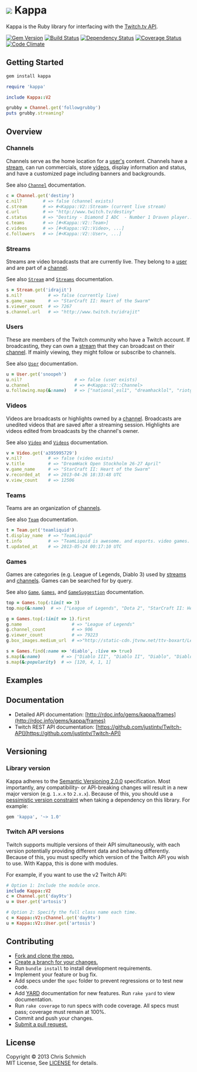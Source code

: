 # <img src="https://raw.github.com/schmich/kappa/master/assets/kappa.png" /> Kappa

Kappa is the Ruby library for interfacing with the [Twitch.tv API](https://github.com/justintv/Twitch-API).

[![Gem Version](https://badge.fury.io/rb/kappa.png)](http://rubygems.org/gems/kappa)
[![Build Status](https://secure.travis-ci.org/schmich/kappa.png)](http://travis-ci.org/schmich/kappa)
[![Dependency Status](https://gemnasium.com/schmich/kappa.png)](https://gemnasium.com/schmich/kappa)
[![Coverage Status](https://coveralls.io/repos/schmich/kappa/badge.png?branch=master)](https://coveralls.io/r/schmich/kappa?branch=master)
[![Code Climate](https://codeclimate.com/github/schmich/kappa.png)](https://codeclimate.com/github/schmich/kappa)

## Getting Started

```bash
gem install kappa
```

```ruby
require 'kappa'

include Kappa::V2

grubby = Channel.get('followgrubby')
puts grubby.streaming?
```

## Overview

### <a id="channels"></a>Channels

Channels serve as the home location for a [user's](#users) content. Channels have a [stream](#streams), can run commercials, store [videos](#videos), display information and status, and have a customized page including banners and backgrounds.

See also [`Channel`](http://rdoc.info/gems/kappa/Kappa/V2/Channel) documentation.

```ruby
c = Channel.get('destiny')
c.nil?        # => false (channel exists)
c.stream      # => #<Kappa::V2::Stream> (current live stream)
c.url         # => "http://www.twitch.tv/destiny"
c.status      # => "Destiny - Diamond I ADC  - Number 1 Draven player..."
c.teams       # => [#<Kappa::V2::Team>]      
c.videos      # => [#<Kappa::V2::Video>, ...]
c.followers   # => [#<Kappa::V2::User>, ...]
```

### <a id="streams"></a>Streams

Streams are video broadcasts that are currently live. They belong to a [user](#users) and are part of a [channel](#channels).

See also [`Stream`](http://rdoc.info/gems/kappa/Kappa/V2/Stream) and [`Streams`](http://rdoc.info/gems/kappa/Kappa/V2/Streams) documentation.

```ruby
s = Stream.get('idrajit')
s.nil?          # => false (currently live)
s.game_name     # => "StarCraft II: Heart of the Swarm"
s.viewer_count  # => 7267
s.channel.url   # => "http://www.twitch.tv/idrajit"
```

### <a id="users"></a>Users

These are members of the Twitch community who have a Twitch account. If broadcasting, they can own a [stream](#streams) that they can broadcast on their [channel](#channels). If mainly viewing, they might follow or subscribe to channels.

See also [`User`](http://rdoc.info/gems/kappa/Kappa/V2/User) documentation.

```ruby
u = User.get('snoopeh')
u.nil?                    # => false (user exists)
u.channel                 # => #<Kappa::V2::Channel>
u.following.map(&:name)   # => ["national_esl1", "dreamhacklol", "riotgames"]
```

### <a id="videos"></a>Videos

Videos are broadcasts or highlights owned by a [channel](#channels). Broadcasts are unedited videos that are saved after a streaming session. Highlights are videos edited from broadcasts by the channel's owner.

See also [`Video`](http://rdoc.info/gems/kappa/Kappa/V2/Video) and [`Videos`](http://rdoc.info/gems/kappa/Kappa/V2/Videos) documentation.

```ruby
v = Video.get('a395995729')
v.nil?          # => false (video exists)
v.title         # => "DreamHack Open Stockholm 26-27 April"
v.game_name     # => "StarCraft II: Heart of the Swarm"
v.recorded_at   # => 2013-04-26 18:33:48 UTC
v.view_count    # => 12506
```

### <a id="teams"></a>Teams

Teams are an organization of [channels](#channels).

See also [`Team`](http://rdoc.info/gems/kappa/Kappa/V2/Team) documentation.

```ruby
t = Team.get('teamliquid')
t.display_name  # => "TeamLiquid"
t.info          # => "TeamLiquid is awesome. and esports. video games. \n\n"
t.updated_at    # => 2013-05-24 00:17:10 UTC
```

### <a id="games"></a>Games

Games are categories (e.g. League of Legends, Diablo 3) used by [streams](#streams) and [channels](#channels). Games can be searched for by query.

See also [`Game`](http://rdoc.info/gems/kappa/Kappa/V2/Game), [`Games`](http://rdoc.info/gems/kappa/Kappa/V2/Games), and [`GameSuggestion`](http://rdoc.info/gems/kappa/Kappa/V2/GameSuggestion) documentation.

```ruby
top = Games.top(:limit => 3)
top.map(&:name)  # => ["League of Legends", "Dota 2", "StarCraft II: Heart of the Swarm"]
```

```ruby
g = Games.top(:limit => 1).first
g.name                   # => "League of Legends"
g.channel_count          # => 906
g.viewer_count           # => 79223
g.box_images.medium_url  # =>"http://static-cdn.jtvnw.net/ttv-boxart/League%20of%20Legends-272x380.jpg"
```

```ruby
s = Games.find(:name => 'diablo', :live => true)
s.map(&:name)        # => ["Diablo III", "Diablo II", "Diablo", "Diablo II: Lord of Destruction"]
s.map(&:popularity)  # => [120, 4, 1, 1]
```

## Examples

## Documentation

- Detailed API documentation: [http://rdoc.info/gems/kappa/frames](http://rdoc.info/gems/kappa/frames)
- Twitch REST API documentation: [https://github.com/justintv/Twitch-API](https://github.com/justintv/Twitch-API)

## Versioning

### Library version

Kappa adheres to the [Semantic Versioning 2.0.0](http://semver.org/) specification. Most importantly, any compatibility- or API-breaking changes will result in a new major version (e.g. `1.x.x` to `2.x.x`). Because of this, you should use a [pessimistic version constraint](http://docs.rubygems.org/read/chapter/16#page74) when taking a dependency on this library. For example:

```ruby
gem 'kappa', '~> 1.0'
```

### Twitch API versions

Twitch supports multiple versions of their API simultaneously, with each version potentially providing different data and behaving differently. Because of this, you must specify which version of the Twitch API you wish to use. With Kappa, this is done with modules.

For example, if you want to use the v2 Twitch API:

```ruby
# Option 1: Include the module once.
include Kappa::V2
c = Channel.get('day9tv')
u = User.get('artosis')
```
```ruby
# Option 2: Specify the full class name each time.
c = Kappa::V2::Channel.get('day9tv')
u = Kappa::V2::User.get('artosis')
```

## Contributing

- [Fork and clone the repo.](http://help.github.com/fork-a-repo/)
- [Create a branch for your changes.](http://learn.github.com/p/branching.html)
- Run `bundle install` to install development requirements.
- Implement your feature or bug fix.
- Add specs under the `spec` folder to prevent regressions or to test new code.
- Add [YARD](http://rubydoc.info/docs/yard/file/docs/GettingStarted.md) documentation for new features. Run `rake yard` to view documentation.
- Run `rake coverage` to run specs with code coverage. All specs must pass; coverage must remain at 100%.
- Commit and push your changes.
- [Submit a pull request.](http://help.github.com/send-pull-requests/)

## License

Copyright &copy; 2013 Chris Schmich
<br />
MIT License, See [LICENSE](LICENSE) for details.
